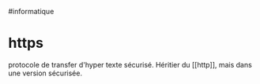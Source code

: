 #informatique 
# https
protocole de transfer d'hyper texte sécurisé.
Héritier du [[http]], mais dans une version sécurisée.

